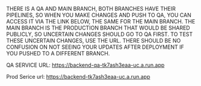 THERE IS A QA AND MAIN BRANCH, BOTH BRANCHES HAVE THEIR PIPELINES, SO WHEN YOU MAKE CHANGES AND PUSH TO QA, YOU CAN ACCESS IT VIA THE LINK BELOW, THE SAME FOR THE MAIN BRANCH.
THE MAIN BRANCH IS THE PRODUCTION BRANCH THAT WOULD BE SHARED PUBLICLY, SO UNCERTAIN CHANGES SHOULD GO TO QA FIRST.
TO TEST THESE UNCERTAIN CHANGES, USE THE URL.
THERE SHOULD BE NO CONFUSION ON NOT SEEING YOUR UPDATES AFTER DEPLOYMENT IF YOU PUSHED TO A DIFFERENT BRANCH. 


QA SERVICE URL: https://backend-qa-tk7ash3eaa-uc.a.run.app

Prod Serice url: https://backend-tk7ash3eaa-uc.a.run.app
